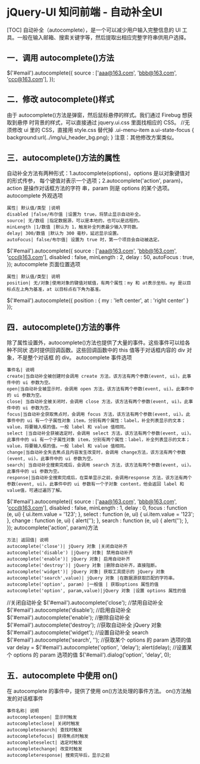 # jQuery-UI 知问前端 - 自动补全UI
[TOC]
自动补全（autocomplete），是一个可以减少用户输入完整信息的 UI 工具。一般在输入邮箱、搜索关键字等，然后提取出相应完整字符串供用户选择。

## 一．调用 autocomplete()方法
$('#email').autocomplete({
source : ['aaa@163.com', 'bbb@163.com', 'ccc@163.com'],
});

## 二．修改 autocomplete()样式
由于 autocomplete()方法是弹窗，然后鼠标悬停的样式。我们通过 Firebug 想获取到悬停
时背景的样式，可以直接通过 jquery.ui.css 里面找相应的 CSS。
//无须修改 ui 里的 CSS，直接用 style.css 替代掉
.ui-menu-item a.ui-state-focus {
background:url(../img/ui_header_bg.png);
}
注意：其他修改方案类似。

## 三．autocomplete()方法的属性
自动补全方法有两种形式：1.autocomplete(options)，options 是以对象键值对的形式传参，
每个键值对表示一个选项；2.autocomplete('action', param)，action 是操作对话框方法的字符
串，param 则是 options 的某个选项。
autocomplete 外观选项
```table
属性| 默认值/类型 |说明
disabled |false/布尔值 |设置为 true，将禁止显示自动补全。
source| 无/数组 |指定数据源，可以是本地的，也可以是远程的。
minLength |1/数值 |默认为 1，触发补全列表最少输入字符数。
delay| 300/数值 |默认为 300 毫秒，延迟显示设置。
autoFocus| false/布尔值| 设置为 true 时，第一个项目会自动被选定。
```
$('#email').autocomplete({
source : ['aaa@163.com', 'bbb@163.com', 'ccc@163.com'],
disabled : false,
minLength : 2,
delay : 50,
autoFocus : true,
});
autocomplete 页面位置选项
```table
属性| 默认值/类型| 说明
position| 无/对象|使用对象的键值对赋值，有两个属性：my 和 at表示坐标。my 是以目标点左上角为基准，at 以目标点右下角为基准。
```
$('#email').autocomplete({
position : {
my : 'left center',
at : 'right center'
}
});

## 四．autocomplete()方法的事件
除了属性设置外，autocomplete()方法也提供了大量的事件。这些事件可以给各种不同状
态时提供回调函数。这些回调函数中的 this 值等于对话框内容的 div 对象，不是整个对话框
的 div。
autocomplete 事件选项
```table
事件名| 说明
create|当自动补全被创建时会调用 create 方法，该方法有两个参数(event, ui)。此事件中的 ui 参数为空。
open|当自动补全被显示时，会调用 open 方法，该方法有两个参数(event, ui)。此事件中的 ui 参数为空。
close| 当自动补全被关闭时，会调用 close 方法，该方法有两个参数(event, ui)。此事件中的 ui 参数为空。
focus|当自动补全获取焦点时，会调用 focus 方法，该方法有两个参数(event, ui)。此事件中的 ui 有一个子属性对象 item，分别有两个属性：label，补全列表显示的文本；value，将要输入框的值。一般 label 和 value 值相同。
select |当自动补全获被选定时，会调用 select 方法，该方法有两个参数(event, ui)。此事件中的 ui 有一个子属性对象 item，分别有两个属性：label，补全列表显示的文本；value，将要输入框的值。一般 label 和 value 值相同。
change|当自动补全失去焦点且内容发生改变时，会调用 change方法，该方法有两个参数(event, ui)。此事件中的 ui 参数为空。
search| 当自动补全搜索完成后，会调用 search 方法，该方法有两个参数(event, ui)。此事件中的 ui 参数为空。
response|当自动补全搜索完成后，在菜单显示之前，会调用response 方法，该方法有两个参数(event, ui)。此事件中的 ui 参数有一个子对象 content，他会返回 label 和 value值，可通过遍历了解。
```
$('#email').autocomplete({
source : ['aaa@163.com', 'bbb@163.com', 'ccc@163.com'],
disabled : false,
minLength : 1,
delay : 0,
focus : function (e, ui) {
ui.item.value = '123';
},
select : function (e, ui) {
ui.item.value = '123';
},
change : function (e, ui) {
alert('');
},
search : function (e, ui) {
alert('');
},
});
autocomplete('action', param)方法
```table
方法| 返回值| 说明
autocomplete('close')| jQuery 对象 |关闭自动补齐
autocomplete('disable') |jQuery 对象| 禁用自动补齐
autocomplete('enable')| jQuery 对象| 启用自动补齐
autocomplete('destroy')| jQuery 对象 |删除自动补齐，直接阻断。
autocomplete('widget')| jQuery 对象| 获取工具提示的 jQuery 对象
autocomplete('search',value)| jQuery 对象 |在数据源获取匹配的字符串。
autocomplete('option', param) |一般值 | 获取options 属性的值
autocomplete('option', param,value)|jQuery 对象 |设置 options 属性的值
```
//关闭自动补全
$('#email').autocomplete('close');
//禁用自动补全
$('#email').autocomplete('disable');
//启用自动补全
$('#email').autocomplete('enable');
//删除自动补全
$('#email').autocomplete('destroy');
//获取自动补全 jQuery 对象
$('#email').autocomplete('widget');
//设置自动补全 search
$('#email').autocomplete('search', '');
//获取某个 options 的 param 选项的值
var delay = $('#email').autocomplete('option', 'delay');
alert(delay);
//设置某个 options 的 param 选项的值
$('#email').dialog('option', 'delay', 0);

## 五．autocomplete 中使用 on()
在 autocomplete 的事件中，提供了使用 on()方法处理的事件方法。
on()方法触发的对话框事件
```table
事件名称| 说明
autocompleteopen| 显示时触发
autocompleteclose| 关闭时触发
autocompletesearch| 查找时触发
autocompletefocus| 获得焦点时触发
autocompleteselect| 选定时触发
autocompletechange| 改变时触发
autocompleteresponse| 搜索完毕后，显示之前
```


